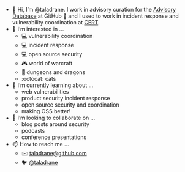- 👋 Hi, I’m @taladrane. I work in advisory curation for the [Advisory Database](https://github.com/advisories) at GitHub 👋  and I used to work in incident response and vulnerability coordination at [CERT](https://kb.cert.org/).
- 👀 I’m interested in ...
    - 💻  vulnerability coordination
    - 💻  incident response
    - 💻  open source security
    - 🎮  world of warcraft
    - 🐉  dungeons and dragons
    - :octocat: cats
- 🌱 I’m currently learning about ...
    - web vulnerabilities
    - product security incident response
    - open source security and coordination
    - making OSS better!
- 💞️ I’m looking to collaborate on ...
    - blog posts around security
    - podcasts
    - conference presentations
- 📫 How to reach me ...
    - ✉️ taladrane@github.com
    - 🐦 [@taladrane](https://twitter.com/taladrane)

<!---
taladrane/taladrane is a ✨ special ✨ repository because its `README.md` (this file) appears on your GitHub profile.
You can click the Preview link to take a look at your changes.
--->
